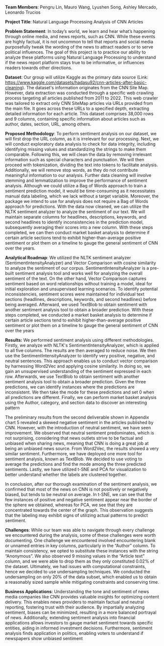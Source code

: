 **Team Members**:  Pengru Lin, Mauro Wang, Lyushen Song, Ashley Mercado, Leonardo Trucios


**Project Title**: Natural Language Processing Analysis of CNN Articles


**Problem Statement**: In today’s world, we learn and hear what’s happening through online media, and news reports, such as CNN. While these events are highly factual, it is not uncommon to tell that reports and social media purposefully tweak the wording of the news to attract readers or to serve political influences. The goal of this project is to practice our ability to analyze these platforms using Natural Language Processing to understand if the news report platform stays true to be informative, or influences readers towards other directions. 


**Dataset**: Our group will utilize Kaggle as the primary data source (Link: https://www.kaggle.com/datasets/hadasu92/cnn-articles-after-basic-cleaning). The dataset's information originates from the CNN Site Map. However, data extraction was conducted through a specific web crawling process targeting all articles published from 2011 to 2022. This web crawler was tailored to extract only CNN SiteMap articles via URLs provided from the main file. It goes across these URLs to a specified depth, extracting detailed information for each article. This dataset comprises 38,000 rows and 9 columns, containing specific information about articles such as author, dates, section, URL, among others. 


**Proposed Methodology**: To perform sentiment analysis on our dataset, we will first drop the URL column, as it is irrelevant for our processing. Next, we will conduct exploratory data analysis to check for data integrity, including identifying missing values and standardizing the strings to make them comparable. Following this, we will clean the data by removing irrelevant information such as special characters and punctuation. We will then proceed with tokenization, dividing the text into tokens to facilitate analysis. Additionally, we will remove stop words, as they do not contribute meaningful information to our analysis. Further data cleaning will involve stemming and lemmatization to improve the performance of sentiment analysis. Although we could utilize a Bag of Words approach to train a sentiment prediction model, it would be time-consuming as it necessitates manual data labeling, which we lack without a target variable. Moreover, the package we intend to use for analysis does not require a Bag of Words approach for predictions. With the data now cleaned, we can utilize the NLTK sentiment analyzer to analyze the sentiment of our text. We will maintain separate columns for headlines, descriptions, keywords, and second headlines to identify inconsistencies in the prediction model, subsequently averaging their scores into a new column. With these steps completed, we can then conduct market basket analysis to determine if certain article sections tend to exhibit higher-than-average positive sentiment or plot them on a timeline to gauge the general sentiment of CNN over the years.


**Analytical Roadmap**: We utilized the NLTK sentiment analyzer (SentimentIntensityAnalyzer) and Vector Comparison with cosine similarity to analyze the sentiment of our corpus. SentimentIntensityAnalyzer is a pre-built sentiment analysis tool and works well for analyzing the overall sentiment of the text. On the other hand, Vector Comparison captures sentiment based on word relationships without training a model, ideal for initial exploration and unsupervised learning scenarios. To identify potential inconsistencies, sentiment scores were maintained for individual text sections (headlines, descriptions, keywords, and second headlines) before being averaged. Afterward, we used TextBlob to obtain sentiment with another sentiment analysis tool to obtain a broader prediction. With these steps completed, we conducted a market basket analysis to determine if certain article sections tend to exhibit higher-than-average positive sentiment or plot them on a timeline to gauge the general sentiment of CNN over the years


**Results:** We performed sentiment analysis using different methodologies. Firstly, we analyze with NLTK's SentimentIntensityAnalyzer, which is applied to all five columns. The results are then averaged to reduce noise. We then use the SentimentIntensityAnalyzer to identify very positive, negative, and neutral sentences. This approach enables us to conduct vector comparison by harnessing Word2Vec and applying cosine similarity. In doing so, we gain an unsupervised understanding of the sentiment expressed in each row. Afterwards, we use TextBlob to obtain sentiment with another sentiment analysis tool to obtain a broader prediction. Given the three predictions, we can identify instances where the predictions are inconsistent. We then take the mode for these predictions and set 0 when all predictions are different. Finally, we can perform market basket analysis using the Author, category, and section data to discover an interesting pattern

The preliminary results from the second deliverable shown in Appendix chart 5 revealed a skewed negative sentiment in the articles published by CNN. However, with the introduction of neutral sentiment, we have seen improvement. We observed that neutral sentiment predominates, which is not surprising, considering that news outlets strive to be factual and unbiased when sharing news, meaning that CNN is doing a great job at being an unbiased news source. From Word2Vec, the results showed a very similar sentiment. Furthermore, we have deployed one more tool for sentiment analysis, known as TextBlob. We decided to use voting to average the predictions and find the mode among the three predicted sentiments. Lastly, we have utilized t-SNE and PCA for visualization to better understand whether the labels are clustered together.

In conclusion, after our thorough examination of the sentiment analysis, we confirmed that most of the news on CNN is not positively or negatively biased, but tends to be neutral on average. In t-SNE, we can see that the few instances of positive and negative sentiment appear near the border of the sphere we obtained, whereas for PCA, we see that they are concentrated towards the center of the graph. This observation suggests that the labeling may exhibit signs of utilizing actual patterns to predict sentiment.

**Challenges**: While our team was able to navigate through every challenge we encountered during the analysis, some of these challenges were worth documenting. One challenge we encountered involved encountering blank or unnamed entries in key columns, particularly in the “Author” column. To maintain consistency, we opted to substitute these instances with the string “Anonymous”. We also observed 9 missing values in the “Article text” column, and we were able to drop them as they only constituted 0.02% of the dataset. Ultimately, we had issues with computational constraints, hence we decided to use undersampling techniques. We conducted the undersampling on only 20% of the data subset, which enabled us to obtain a reasonably sized sample while mitigating constraints and conserving time.

**Business Applications**:
Understanding the tone and sentiment of news media companies like CNN provides valuable insights for optimizing content delivery. This enables news providers to maintain factual and neutral reporting, fostering trust with their audience. By impartially analyzing sentiment, biases can be minimized, resulting in a more balanced portrayal of news. Additionally, extending sentiment analysis into financial applications allows investors to gauge market sentiment towards specific entities, aiding in informed investment decisions. Furthermore, sentiment analysis finds application in politics, enabling voters to understand if newspapers show unbiased sentiment
